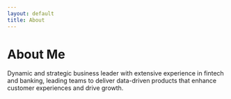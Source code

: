 ```yaml
---
layout: default
title: About
---
```


# About Me
Dynamic and strategic business leader with extensive experience in fintech and banking, leading teams to deliver data-driven products that enhance customer experiences and drive growth.
